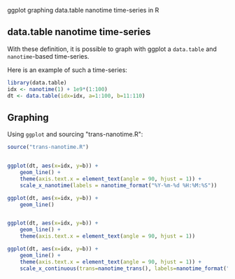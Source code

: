 ggplot graphing data.table nanotime time-series in R


## data.table nanotime time-series

With these definition, it is possible to graph with ggplot a `data.table` and `nanotime`-based time-series.

Here is an example of such a time-series:

~~~ R
library(data.table)
idx <- nanotime(1) + 1e9*(1:100)
dt <- data.table(idx=idx, a=1:100, b=11:110)
~~~

## Graphing

Using `ggplot` and sourcing "trans-nanotime.R":


~~~ R
source("trans-nanotime.R")


ggplot(dt, aes(x=idx, y=b)) +
    geom_line() +
    theme(axis.text.x = element_text(angle = 90, hjust = 1)) +
    scale_x_nanotime(labels = nanotime_format("%Y-%m-%d %H:%M:%S"))

ggplot(dt, aes(x=idx, y=b)) +
    geom_line()


ggplot(dt, aes(x=idx, y=b)) +
    geom_line() +
    theme(axis.text.x = element_text(angle = 90, hjust = 1))

ggplot(dt, aes(x=idx, y=b)) +
    geom_line() +
    theme(axis.text.x = element_text(angle = 90, hjust = 1)) +
    scale_x_continuous(trans=nanotime_trans(), labels=nanotime_format("%H:%M:%S"))
~~~
